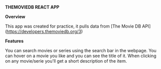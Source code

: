 **THEMOVIEDB REACT APP**

**Overview**

This app was created for practice, it pulls data from [The Movie DB API] (https://developers.themoviedb.org/3)

**Features**

You can search movies or series using the search bar in the webpage.
You can hover on a movie you like and you can see the title of it.
When clicking on any movie/serie you'll get a short description of the item.
